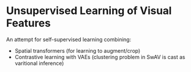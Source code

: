 # Unsupervised Learning of Visual Features

An attempt for self-supervised learning combining:

* Spatial transformers (for learning to augment/crop)
* Contrastive learning with VAEs (clustering problem in SwAV is cast as varitional inference) 

